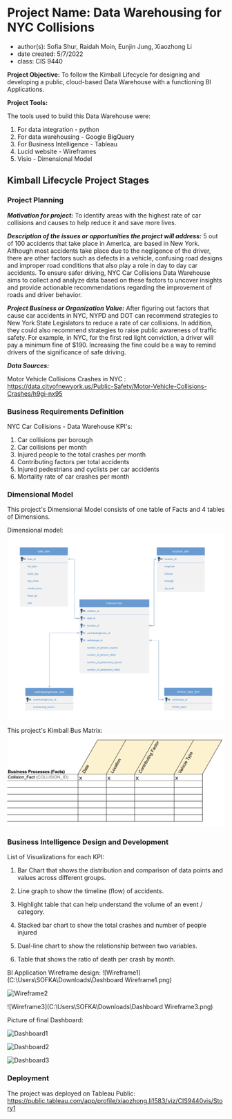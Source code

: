# Project Name: Data Warehousing for NYC Collisions
- author(s): Sofia Shur, Raidah Moin, Eunjin Jung, Xiaozhong Li
- date created: 5/7/2022
- class: CIS 9440

**Project Objective:** To follow the Kimball Lifecycle for designing and developing a public, cloud-based Data Warehouse with a functioning BI Applications.

**Project Tools:**

The tools used to build this Data Warehouse were:

1. For data integration - python
2. For data warehousing - Google BigQuery
3. For Business Intelligence - Tableau
4. Lucid website - Wireframes
5. Visio - Dimensional Model

## Kimball Lifecycle Project Stages

### Project Planning

***Motivation for project:***
To identify areas with the highest rate of car collisions and causes to help reduce it and save more lives.

***Description of the issues or opportunities the project will address:***
5 out of 100 accidents that take place in America, are based in New York. Although most accidents take place due to the negligence of the driver, there are other factors such as defects in a vehicle, confusing road designs and improper road conditions that also play a role in day to day car accidents. To ensure safer driving, NYC Car Collisions Data Warehouse aims to collect and analyze data based on these factors to uncover insights and provide actionable recommendations regarding the improvement of roads and driver behavior.

***Project Business or Organization Value:***
After figuring out factors that cause car accidents in NYC, NYPD and DOT can recommend strategies to New York State Legislators to reduce a rate of car collisions. In addition, they could also recommend strategies to raise public awareness of traffic safety.
For example, in NYC, for the first red light conviction, a driver will pay a minimum fine of $190. Increasing the fine could be a way to remind drivers of the significance of safe driving. 

***Data Sources:***

Motor Vehicle Collisions Crashes in NYC : https://data.cityofnewyork.us/Public-Safety/Motor-Vehicle-Collisions-Crashes/h9gi-nx95


### Business Requirements Definition

NYC Car Collisions - Data Warehouse KPI's:
1. Car collisions per borough
2. Car collisions per month
3. Injured people to the total crashes per month
4. Contributing factors per total accidents
5. Injured pedestrians and cyclists per car accidents
6. Mortality rate of car crashes per month


### Dimensional Model

This project's Dimensional Model consists of one table of Facts and 4 tables of Dimensions.

Dimensional model:<br />
**![Dimension Model](assets/Dimension_Model.png)**

This project's Kimball Bus Matrix:<br />
**![Kimball BUS Matrix](assets/Kimball_BUS_Matrix.png)**

### Business Intelligence Design and Development

List of Visualizations for each KPI:
1. Bar Chart that shows the distribution and comparison of data points and values across different groups. 

2. Line graph to show the timeline (flow) of accidents.

3. Highlight table that can help understand the volume of an event / category. 

4. Stacked bar chart to show the total crashes and number of people injured

5. Dual-line chart to show the relationship between two variables. 

6. Table that shows the ratio of death per crash by month.

   

BI Application Wireframe design:
![Wireframe1](C:\Users\SOFKA\Downloads\Dashboard Wireframe1.png)

![Wireframe2](C:\Users\SOFKA\Downloads\Wireframe2.png)

![Wireframe3](C:\Users\SOFKA\Downloads\Dashboard Wireframe3.png)

Picture of final Dashboard:

![Dashboard1](C:\Users\SOFKA\Downloads\Dashboard1.png)

![Dashboard2](C:\Users\SOFKA\Downloads\Dashboard2.png)

![Dashboard3](C:\Users\SOFKA\Downloads\Dashboard3.png)



### Deployment

The project was deployed on Tableau Public: https://public.tableau.com/app/profile/xiaozhong.li1583/viz/CIS9440vis/Story1
